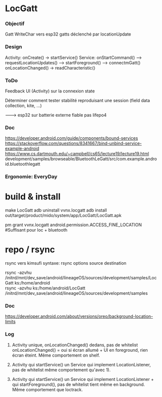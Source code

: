 # LocGatt 

### Objectif
Gatt WriteChar vers esp32 gatts déclenché par locationUpdate

### Design
Activity: onCreate() -> startService()
	Service: onStartCommand()
				--> requestLocationUpdates()
				--> startForeground()
				--> connectmGatt()
	onLocationChanged() -> readCharacteristic()

	
### ToDo

Feedback UI (Activity) sur la connexion state



Déterminer comment tester stabilité reproduisant une session (field data collection, kite, ...)

---> esp32 sur batterie externe fiable pas lifepo4


### Doc

https://developer.android.com/guide/components/bound-services
https://stackoverflow.com/questions/8341667/bind-unbind-service-example-android
https://www.cs.dartmouth.edu/~campbell/cs65/lecture19/lecture19.html
development/samples/browseable/BluetoothLeGatt/src/com.example.android.bluetoothlegatt









### Ergonomie: EveryDay
# build & install

make LocGatt
adb uninstall vvnx.locgatt
adb install out/target/product/mido/system/app/LocGatt/LocGatt.apk

pm grant vvnx.locgatt android.permission.ACCESS_FINE_LOCATION #Suffisant pour loc + bluetooth


# repo / rsync
rsync vers kimsufi
syntaxe:
rsync options source destination

rsync -azvhu /initrd/mnt/dev_save/android/lineageOS/sources/development/samples/LocGatt ks:/home/android	
rsync -azvhu ks:/home/android/LocGatt /initrd/mnt/dev_save/android/lineageOS/sources/development/samples


### Doc
https://developer.android.com/about/versions/oreo/background-location-limits

### Log

1) Activity unique, onLocationChanged() dedans, pas de whitelist
	onLocationChanged() = oui si écran allumé + UI en foreground, rien écran éteint. Même comportement on shelf.

2) Activity qui startService() un Service qui implement LocationListener, pas de whitelist
	même comportement qu'avec 1).
	
3) Activity qui startService() un Service qui implement LocationListener + qui startForeground(), pas de whitelist
	tient même en background. Même comportement que loctrack.
